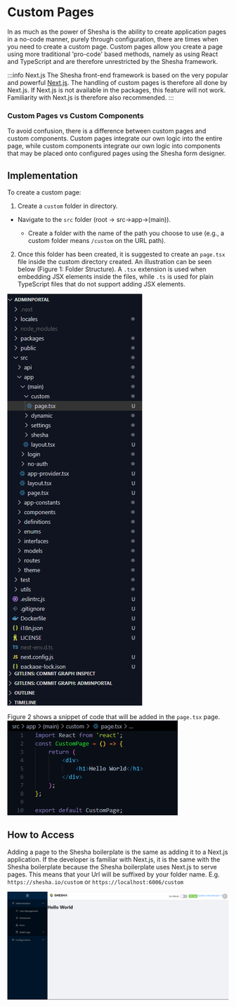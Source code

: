 # Custom Pages

In as much as the power of Shesha is the ability to create application pages in a no-code manner, purely through configuration, there are times when you need to create a custom page. Custom pages allow you create a page using more traditional 'pro-code' based methods, namely as using React and TypeScript and are therefore unrestricted by the Shesha framework.

:::info Next.js
The Shesha front-end framework is based on the very popular and powerful [Next.js](https://nextjs.org/). The handling of custom pages is therefore all done by Next.js. If Next.js is not available in the packages, this feature will not work. Familiarity with Next.js is therefore also recommended.
:::

### Custom Pages vs Custom Components

To avoid confusion, there is a difference between custom pages and custom components. Custom pages integrate our own logic into the entire page, while custom components integrate our own logic into components that may be placed onto configured pages using the Shesha form designer.

## Implementation

To create a custom page:

1. Create a `custom` folder in directory.

- Navigate to the `src` folder (root -> src->app->(main)).

  - Create a folder with the name of the path you choose to use (e.g., a custom folder means `/custom` on the URL path).

2. Once this folder has been created, it is suggested to create an `page.tsx` file inside the custom directory created. An illustration can be seen below (Figure 1: Folder Structure). A `.tsx` extension is used when embedding JSX elements inside the files, while `.ts` is used for plain TypeScript files that do not support adding JSX elements.

![Image](./images/customPage4.png)

Figure 2 shows a snippet of code that will be added in the `page.tsx` page.
![Image](./images/customPage5.png)

## How to Access

Adding a page to the Shesha boilerplate is the same as adding it to a Next.js application. If the developer is familiar with Next.js, it is the same with the Shesha boilerplate because the Shesha boilerplate uses Next.js to serve pages. This means that your Url will be suffixed by your folder name. E.g. `https://shesha.io/custom` or `https://localhost:6006/custom`

![Image](./images/customPage6.png)
